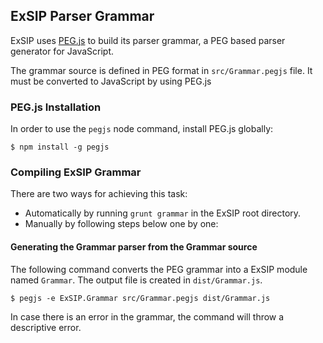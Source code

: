 ## ExSIP Parser Grammar

ExSIP uses [PEG.js](https://github.com/dmajda/pegjs) to build its parser grammar, a PEG based parser generator for JavaScript.

The grammar source is defined in PEG format in `src/Grammar.pegjs` file. It must be converted to JavaScript by using PEG.js


### PEG.js Installation


In order to use the `pegjs` node command, install PEG.js globally:
```
$ npm install -g pegjs
```

### Compiling ExSIP Grammar

There are two ways for achieving this task:

* Automatically by running `grunt grammar` in the ExSIP root directory.
* Manually by following steps below one by one:


#### Generating the Grammar parser from the Grammar source

The following command converts the PEG grammar into a ExSIP module named `Grammar`. The output file is created in `dist/Grammar.js`.
```
$ pegjs -e ExSIP.Grammar src/Grammar.pegjs dist/Grammar.js
```

In case there is an error in the grammar, the command will throw a descriptive error.

```
